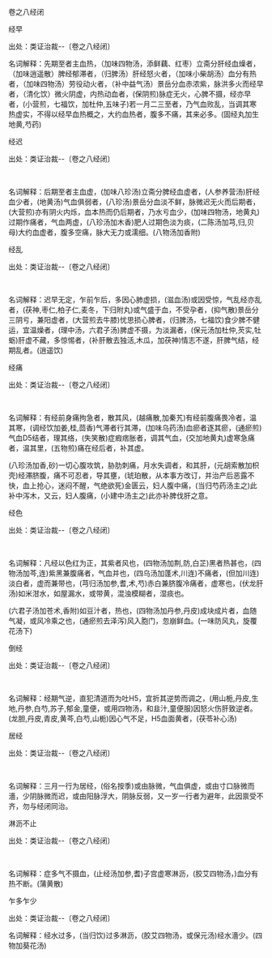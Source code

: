 卷之八经闭

经早

出处：类证治裁--〔卷之八经闭〕 

名词解释：先期至者主血热，（加味四物汤，添鲜藕、红枣）立斋分肝经血燥者，（加味逍遥散）脾经郁滞者，（归脾汤）肝经怒火者，（加味小柴胡汤）血分有热者，（加味四物汤）劳役动火者，（补中益气汤）景岳分血赤浓紫，脉洪多火而经早者，（清化饮）微火阴虚，内热动血者，(保阴煎)脉症无火，心脾不摄，经亦早者，(小营煎，七福饮，加杜仲,五味子)若一月二三至者，乃气血败乱，当调其寒热虚实，不得以经早血热概之，大约血热者，腹多不痛，其来必多。(固经丸加生地黄,芍药)

经迟

出处：类证治裁--〔卷之八经闭〕

 

名词解释：后期至者主血虚，(加味八珍汤)立斋分脾经血虚者，(人参养营汤)肝经血少者，(地黄汤)气血俱弱者，(八珍汤)景岳分血淡不鲜，脉微迟无火而后期者，(大营煎)亦有阴火内烁，血本热而仍后期者，乃水亏血少，(加味四物汤，地黄丸)过期作痛者，气血两虚，(八珍汤加木香)肥人过期色淡为痰，(二陈汤加芎,归,贝母)大约血虚者，腹多空痛，脉大无力或濡细。(八物汤加香附)

经乱

出处：类证治裁--〔卷之八经闭〕

 

名词解释：迟早无定，乍前乍后，多因心肺虚损，(滋血汤)或因受惊，气乱经亦乱者，(茯神,枣仁,柏子仁,麦冬，下归附丸)或气盛于血，不受孕者，(抑气散)景岳分三阴亏，兼阳虚者，(大营煎去牛膝)忧思损心脾者，(归脾汤，七福饮)食少脾不健运，宜温燥者，(理中汤，六君子汤)脾虚不摄，为淡漏者，(保元汤加杜仲,芡实,牡蛎)肝虚不藏，多惊惕者，(补肝散去独活,木瓜，加茯神)情志不遂，肝脾气结，经期乱者。(逍遥饮) 

经痛

出处：类证治裁--〔卷之八经闭〕

 

名词解释：有经前身痛拘急者，散其风，(越痛散,加秦艽)有经前腹痛畏冷者，温其寒，(调经饮加姜,桂,茴香)气滞者行其滞，(加味乌药汤)血瘀者逐其瘀，(通瘀煎)气血D5结者，理其络，(失笑散)症瘕痞胀者，调其气血，(交加地黄丸)虚寒急痛者，温其里，(五物煎)痛在经后者，补其虚。

(八珍汤加香,砂)一切心腹攻筑，胁肋刺痛，月水失调者，和其肝，(元胡索散加枳壳)经滞脐腹，痛不可忍者，导其壅，(琥珀散，从本事方改订，并治产后恶露不快，血上抢心，迷闷不醒，气绝欲死)金匮云，妇人腹中痛，(当归芍药汤主之)此补中泻木，又云，妇人腹痛，(小建中汤主之)此亦补脾伐肝之意。

经色

出处：类证治裁--〔卷之八经闭〕

 

名词解释：凡经以色红为正，其紫者风也，(四物汤加荆,防,白芷)黑者热甚也，(四物汤加芩,连)紫黑兼腹痛者，气血并也，(四乌汤加蓬术,川连)不痛者，(但加川连)淡白者，虚而兼带也，(芎归汤加参,耆,术,芍)赤白兼脐腹冷痛者，虚寒也，(伏龙肝汤)如米泔水，如屋漏水，或带黄，混浊模糊者，湿痰也。

(六君子汤加苍术,香附)如豆汁者，热也，(四物汤加丹参,丹皮)成块成片者，血随气凝，或风冷乘之也，(通瘀煎去泽泻)风入胞门，忽崩鲜血。(一味防风丸，旋覆花汤下)

倒经

出处：类证治裁--〔卷之八经闭〕

 

名词解释：经期气逆，直犯清道而为吐H5，宜折其逆势而调之，(用山栀,丹皮,生地,丹参,白芍,苏子,郁金,童便，或用四物汤，和韭汁,童便服)因怒火伤肝致逆者。(龙胆,丹皮,青皮,黄芩,白芍,山栀)因心气不足，H5血面黄者，(茯苓补心汤)

居经

出处：类证治裁--〔卷之八经闭〕

 

名词解释：三月一行为居经，(俗名按季)或由脉微，气血俱虚，或由寸口脉微而濇，少阴脉微而迟，或由阳脉浮大，阴脉反弱，又一岁一行者为避年，此因禀受不齐，勿与经闭同治。 

淋沥不止

出处：类证治裁--〔卷之八经闭〕

 

名词解释：症多气不摄血，(止经汤加参,耆)子宫虚寒淋沥，(胶艾四物汤，)血分有热不断。(蒲黄散)

乍多乍少

出处：类证治裁--〔卷之八经闭〕 

名词解释：经水过多，(当归饮)过多淋沥，(胶艾四物汤，或保元汤)经水濇少。(四物加葵花汤)

